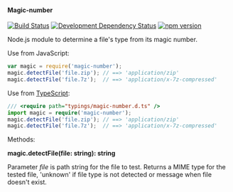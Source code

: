 #### Magic-number
[![Build Status](https://travis-ci.org/stpettersens/node-magic-number.svg?branch=master)](https://travis-ci.org/stpettersens/node-magic-number) [![Development Dependency Status](https://david-dm.org/stpettersens/node-magic-number/dev-status.png?theme=shields.io)](https://david-dm.org/stpettersens/node-magic-number#info=devDependencies) [![npm version](https://badge.fury.io/js/magic-number.svg)](http://npmjs.org/package/magic-number)

Node.js module to determine a file's type from its magic number.

Use from JavaScript:

```js
var magic = require('magic-number');
magic.detectFile('file.zip'); // ==> 'application/zip'
magic.detectFile('file.7z');  // ==> 'application/x-7z-compressed'
```

Use from [TypeScript](http://www.typescriptlang.org):

```ts
/// <require path="typings/magic-number.d.ts" />
import magic = require('magic-number');
magic.detectFile('file.zip'); // ==> 'application/zip'
magic.detectFile('file.7z');  // ==> 'application/x-7z-compressed'
```

Methods:

**magic.detectFile(file: string): string**

Parameter *file* is path string for the file to test.
Returns a MIME type for the tested file, 'unknown' if file type is not detected or
message when file doesn't exist.
